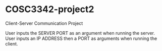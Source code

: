 # COSC3342-project2
Client-Server Communication Project

User inputs the SERVER PORT as an argument when running the server.
User inputs an IP ADDRESS then a PORT as arguments when running the client.